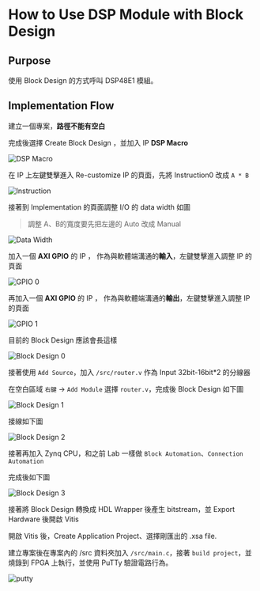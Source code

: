 # How to Use DSP Module with Block Design

## Purpose

使用 Block Design 的方式呼叫 DSP48E1 模組。

## Implementation Flow

建立一個專案，**路徑不能有空白**

完成後選擇 Create Block Design ，並加入 IP **DSP Macro**

![DSP Macro](images/DSP_macro_24.jpg)

在 IP 上左鍵雙擊進入 Re-customize IP 的頁面，先將 Instruction0 改成 `A * B`

![Instruction](images/instruction_24.jpg)

接著到 Implementation 的頁面調整 I/O 的 data width 如圖

> 調整 A、B的寬度要先把左邊的 Auto 改成 Manual

![Data Width](images/data_width_24.jpg)

加入一個 **AXI GPIO** 的 IP ， 作為與軟體端溝通的**輸入**，左鍵雙擊進入調整 IP 的頁面

![GPIO 0](images/gpio_0_24.jpg)

再加入一個 **AXI GPIO** 的 IP ， 作為與軟體端溝通的**輸出**，左鍵雙擊進入調整 IP 的頁面

![GPIO 1](images/gpio_1_24.jpg)

目前的 Block Design 應該會長這樣

![Block Design 0](images/block_design_0_24.jpg)

接著使用 `Add Source`，加入 `/src/router.v` 作為 Input 32bit-16bit*2 的分線器

在空白區域 `右鍵` -> `Add Module` 選擇 `router.v`，完成後 Block Design 如下圖

![Block Design 1](images/block_design_1_24.jpg)

接線如下圖

![Block Design 2](images/block_design_2_24.jpg)

接著再加入 Zynq CPU，和之前 Lab 一樣做 `Block Automation`、`Connection Automation`

完成後如下圖

![Block Design 3](images/block_design_3_24.jpg)

接著將 Block Design 轉換成 HDL Wrapper 後產生 bitstream，並 Export Hardware 後開啟 Vitis

開啟 Vitis 後，Create Application Project、選擇剛匯出的 .xsa file.

建立專案後在專案內的 /src 資料夾加入 `/src/main.c`，接著 `build project`，並燒錄到 FPGA 上執行，並使用 PuTTy 驗證電路行為。

![putty](images/putty_24.jpg)
